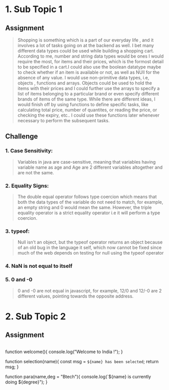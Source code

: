 # 1. Sub Topic 1
## Assignment

> Shopping is something which is a part of our everyday life , and it involves a lot of tasks going on at the backend as well. I bet many different data types could be used while building a shopping cart. According to me, number and string data types would be ones I would require the most, for items and their prices, which is the formost detail to be specified in a cart.I could also use the boolean datatype maybe to check whether if an item is available or not, as well as NUll for the absence of any value. I would use non-primitive data types, i.e, objects , functions and arrays. Objects could be used to hold the items with their prices and I could further use the arrays to specify a list of items belonging to a particular brand or even specify different brands of items of the same type. While there are different ideas, I would finish off by using functions to define specific tasks, like calculating total price, number of quantites, or reading the price, or checking the expiry, etc.. I could use these functions later whenever necessary to perform the subsequent tasks.
 
## Challenge

### 1. Case Sensitivity:

> Variables in java are case-sensitive, meaning that variables having variable name as age and Age are 2 different variables altogether and are not the same.

### 2. Equality Signs:

> The double equal operator follows type coercion which means that both the data types of the variable do not need to match, for example, an empty string and 0 would mean the same. However, the triple equality operator is a strict equality operator i.e it will perform a type coercion.

### 3. typeof:

> Null isn’t an object, but the typeof operator returns an object because of an old bug in the language it self, which now cannot be fixed since much of the web depends on testing for null using the typeof operator

### 4. NaN is not equal to itself

### 5. 0 and -0

> 0 and -0 are not equal in javascript, for example, 12/0 and 12/-0 are 2 different values, pointing towards the opposite address.

# 2. Sub Topic 2
## Assignment

>```javascript 
function welcome(){
  console.log("Welcome to India !");
}

function selection(name){
  const msg = `${name} has been selected`;
  return msg;
}

function para(name,deg = "Btech"){
  console.log(`${name} is currently doing ${degree}");
}

```

